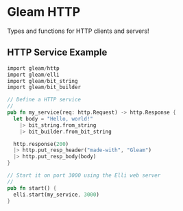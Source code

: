 # Gleam HTTP

Types and functions for HTTP clients and servers!

## HTTP Service Example

```rust
import gleam/http
import gleam/elli
import gleam/bit_string
import gleam/bit_builder

// Define a HTTP service
//
pub fn my_service(req: http.Request) -> http.Response {
  let body = "Hello, world!"
    |> bit_string.from_string
    |> bit_builder.from_bit_string

  http.response(200)
  |> http.put_resp_header("made-with", "Gleam")
  |> http.put_resp_body(body)
}

// Start it on port 3000 using the Elli web server
//
pub fn start() {
  elli.start(my_service, 3000)
}
```
